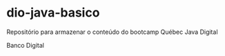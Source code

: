 # dio-java-basico

Repositório para armazenar o conteúdo do bootcamp Québec Java Digital

Banco Digital
